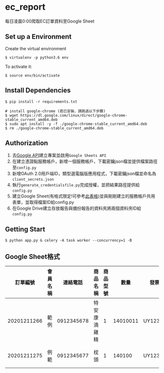 # ec_report

每日凌晨0:00爬取EC訂單資料至Google Sheet

## Set up a Environment
Create the virtual environment
```
$ virtualenv -p python3.6 env
```

To activate it:
```
$ source env/bin/activate
```

## Install Dependencies

```
$ pip install -r requirements.txt

# install google-chrome (若已安裝，請跳過以下步驟)
$ wget https://dl.google.com/linux/direct/google-chrome-stable_current_amd64.deb
$ sudo apt install -y -f ./google-chrome-stable_current_amd64.deb
$ rm ./google-chrome-stable_current_amd64.deb
```

## Authorization
1. 去[Google API](https://console.developers.google.com/apis)建立專案並啟用`Google Sheets API`
2. 在建立憑證點服務帳戶，新增一個服務帳戶，下載密鑰json檔並提供檔案路徑至`config.py`
3. 新增OAuth 2.0用戶端ID，類型選電腦版應用程式，下載密鑰json檔並命名為`client_secrets.json`
4. 執行`generate_credentialsfile.py`完成授權，並把結果路徑提供給`config.py`
5. 建立Google Sheet(有格式限定!可參考[此表格](https://docs.google.com/spreadsheets/d/12dPMU59tUZhVz9RjsxnoEwT3HuelrXLLOr89hUj3Dj4/edit?usp=sharing))並與剛剛建立的服務帳戶共用表單，並取得檔案ID給config.py
6. 在Google Drive建立存放報告與備份報告的資料夾將兩個資料夾ID給`config.py`

## Getting Start

```
$ python app.py & celery -A task worker --concurrency=1 -B
```

## Google Sheet格式

| 訂單編號 | 會員名稱 | 連絡電話 | 商品名稱 | 商品型號 | 數量 | 發票號碼 | 折扣碼 | 折扣金額 | 銷貨金額 | 訂單狀態 | 最後修改日 |
| ------ | ------ | ------ | ------ | ------ | ------ | ------ | ------ | ------ | ------ | ------ | ------ |
| 20201211266 | 範例 | 0912345678 | 特安康滴雞精 | 1 | 14010011 | UY12343901 | 15120 | 300 | 3200 | 已出貨 | 2020-12-15 |
| 20201211275 | 例範 | 0912345677 | 枕頭 | 1 | 140100 | UY12343801 | 15120 | 500 | 4200 | 已出貨 | 2020-12-15 |

